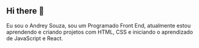 ## Hi there 👋

Eu sou o Andrey Souza, sou um Programado Front End, atualmente estou aprendendo e criando projetos com HTML, CSS e iniciando o aprendizado de JavaScript e React.
